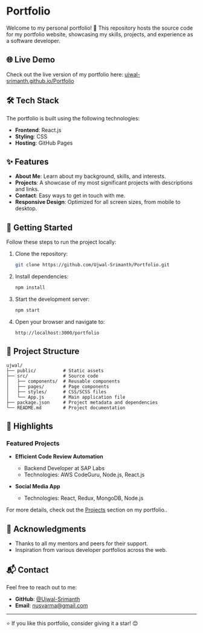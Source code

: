 # Portfolio

Welcome to my personal portfolio! 🎉 This repository hosts the source code for my portfolio website, showcasing my skills, projects, and experience as a software developer.

## 🌐 Live Demo
Check out the live version of my portfolio here: [ujwal-srimanth.github.io/Portfolio](https://ujwal-srimanth.github.io/Portfolio)

## 🛠️ Tech Stack
The portfolio is built using the following technologies:

- **Frontend**: React.js
- **Styling**: CSS
- **Hosting**: GitHub Pages

## ✨ Features
- **About Me**: Learn about my background, skills, and interests.
- **Projects**: A showcase of my most significant projects with descriptions and links.
- **Contact**: Easy ways to get in touch with me.
- **Responsive Design**: Optimized for all screen sizes, from mobile to desktop.

## 🚀 Getting Started
Follow these steps to run the project locally:

1. Clone the repository:
   ```bash
   git clone https://github.com/Ujwal-Srimanth/Portfolio.git
   ```

2. Install dependencies:
   ```bash
   npm install
   ```

3. Start the development server:
   ```bash
   npm start
   ```

5. Open your browser and navigate to:
   ```
   http://localhost:3000/portfolio
   ```

## 📁 Project Structure
```
ujwal/
├── public/          # Static assets
├── src/             # Source code
│   ├── components/  # Reusable components
│   ├── pages/       # Page components
│   ├── styles/      # CSS/SCSS files
│   └── App.js       # Main application file
├── package.json     # Project metadata and dependencies
└── README.md        # Project documentation
```

## 🌟 Highlights
### Featured Projects
- **Efficient Code Review Automation**
  - Backend Developer at SAP Labs
  - Technologies: AWS CodeGuru, Node.js, React.js

- **Social Media App** 
  - Technologies: React, Redux, MongoDB, Node.js

For more details, check out the [Projects](https://ujwal-srimanth.github.io/Portfolio/projects) section on my portfolio..

## 🙌 Acknowledgments
- Thanks to all my mentors and peers for their support.
- Inspiration from various developer portfolios across the web.

## 📬 Contact
Feel free to reach out to me:
- **GitHub**: [@Ujwal-Srimanth](https://github.com/Ujwal-Srimanth)
- **Email**: nusvarma@gmail.com

---

⭐️ If you like this portfolio, consider giving it a star! 😊
